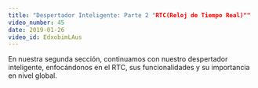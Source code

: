 ```yaml
---
title: "Despertador Inteligente: Parte 2 "RTC(Reloj de Tiempo Real)""
video_number: 45
date: 2019-01-26
video_id: EdxobimLAus
---
```

En nuestra segunda sección, continuamos con nuestro despertador inteligente,
enfocándonos en el RTC, sus funcionalidades y su importancia en nivel global.  
